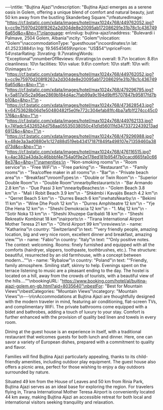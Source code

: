 ---\ntitle: "Bujtina Ajazi"\ndescription: "Bujtina Ajazi emerges as a serene oasis in Golem, offering a unique blend of comfort and natural beauty, just 50 km away from the bustling Skanderbeg Square."\nfeaturedImage: "https://cf.bstatic.com/xdata/images/hotel/max1024x768/449762052.jpg?k=cc9e75970d208f8262a2d304de8e20095ab172086291e31b78c1c4367496a65d&o=&hp=1"\nlanguage: en\nslug: bujtina-ajazi\naddress: "Bulevardi i Palmave, 2504 Golem, Albania"\ncity: "Golem"\nlocation: "Golem"\naccommodationType: "guesthouse"\ncoordinates:\n  lat: 41.25233884\n  lng: 19.56545659\nprice: "US$54"\npriceFrom: 54\nstarRating: 3\nrating: 9.7\nratingWords: "Exceptional"\nnumberOfReviews: 6\nratings:\n  overall: 9.7\n  location: 8.8\n  cleanliness: 10\n  facilities: 10\n  value: 9.6\n  comfort: 10\n  staff: 10\n  wifi: 0\nimages:\n  - "https://cf.bstatic.com/xdata/images/hotel/max1024x768/449762052.jpg?k=cc9e75970d208f8262a2d304de8e20095ab172086291e31b78c1c4367496a65d&o=&hp=1"\n  - "https://cf.bstatic.com/xdata/images/hotel/max1024x768/479296795.jpg?k=5a817a15c2a96ae2869b184d4ac7fab99a9c194d9bff5707847b95817fd7bb10&o=&hp=1"\n  - "https://cf.bstatic.com/xdata/images/hotel/max1024x768/473628543.jpg?k=64753628b06d1e50480482f5e0fe772c304efab81fc4ba7afb1f274cc45c0176&o=&hp=1"\n  - "https://cf.bstatic.com/xdata/images/hotel/max1024x768/449762133.jpg?k=74fadc54326524d758aa05535038050c41d1d56011fd34733722439213ad6912&o=&hp=1"\n  - "https://cf.bstatic.com/xdata/images/hotel/max1024x768/479296988.jpg?k=48de3a3ad0880e1c127d88d519eb43417187f849fa498107e71359460a38d73d&o=&hp=1"\n  - "https://cf.bstatic.com/xdata/images/hotel/max1024x768/476116515.jpg?k=4ac382a43da3c46bbbf4e754a0f9e2e178ed181b954f7b0cacd665fa0c668e37&o=&hp=1"\namenities:\n  - "Non-smoking rooms"\n  - "Room service"\n  - "Free WiFi"\n  - "Free parking"\n  - "Restaurant"\n  - "Family rooms"\n  - "Tea/coffee maker in all rooms"\n  - "Bar"\n  - "Private beach area"\n  - "Breakfast"\nroomTypes:\n  - "Double or Twin Room"\n  - "Superior Double Room"\n  - "Double Room"\nnearbyRestaurants:\n  - "Bar Armando 2.8 km"\n  - "Due Passi 3 km"\nnearbyBeaches:\n  - "Golem Beach 3.8 km"\n  - "Mali I Robit Beach 3.9 km"\n  - "Shkëmbi i Kavajës Beach 4.2 km"\n  - "Qerret Beach 5 km"\n  - "Durres Beach 6 km"\nwhatsNearby:\n  - "Bekimi 11 km"\n  - "Wine Dhe Pooh 12 km"\n  - "Durres Amphiteatre 12 km"\n  - "Yje Dhe Hena 12 km"\n  - "Sheshi Demokracia 12 km"\n  - "1. Maj 12 km"\n  - "Sotir Noka 13 km"\n  - "Sheshi Xhuzepe Garibaldi 18 km"\n  - "Sheshi Rekreativ Kombinat 18 km"\nairports:\n  - "Tirana International Airport Mother Teresa 21 km"\n  - "Ohrid Airport 99 km"\nreviews:\n  - name: "Katharina"\n    country: "Switzerland"\n    text: "“very friendly people, amazing location, big and very nice room, excellent dinner and breakfast, amazing view.”"\n  - name: "Fabio"\n    country: "Italy"\n    text: "“Only positive notes. The context: welcoming. Rooms: finely furnished and equipped with all the comforts (hairdryer, slippers, toothpaste, toothbrushes, etc.). The structure: beautiful, resurrected by an old farmhouse, with a concept between modern...”"\n  - name: "Rybalow"\n    country: "Poland"\n    text: "“Friendly, family atmosphere. Smiling staff, skinny to help. Evenings spent on the terrace listening to music are a pleasant ending to the day. The hostel is located on a hill, away from the crowds of tourists, with a beautiful view of the hills....”"\nbookingURL: "https://www.booking.com/hotel/al/bujtina-ajazi-golem.en-gb.html?aid=8035640"\nbestFor: "Best for Mountain Views"\nbestCategories: "Mountain Views"\ncategory: "Mountain Views"\n---\n\nAccommodations at Bujtina Ajazi are thoughtfully designed with the modern traveler in mind, featuring air conditioning, flat-screen TVs, and complimentary WiFi. The private bathrooms come equipped with a bidet and bathrobes, adding a touch of luxury to your stay. Comfort is further enhanced with the provision of quality bed linen and towels in every room.

Dining at the guest house is an experience in itself, with a traditional restaurant that welcomes guests for both lunch and dinner. Here, one can savor a variety of European dishes, prepared with a commitment to quality and flavor.

Families will find Bujtina Ajazi particularly appealing, thanks to its child-friendly amenities, including outdoor play equipment. The guest house also offers a picnic area, perfect for those wishing to enjoy a day outdoors surrounded by nature.

Situated 49 km from the House of Leaves and 50 km from Rinia Park, Bujtina Ajazi serves as an ideal base for exploring the region. For travelers flying in, Tirana International Mother Teresa Airport is conveniently located 44 km away, making Bujtina Ajazi an accessible retreat for both local and international visitors seeking tranquility and relaxation.